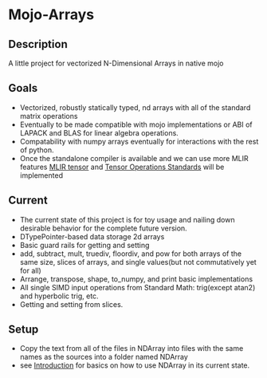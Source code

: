# Mojo-Arrays
## Description
A little project for vectorized N-Dimensional Arrays in native mojo
## Goals
* Vectorized, robustly statically typed, nd arrays with all of the standard matrix operations
* Eventually to be made compatible with mojo implementations or ABI of LAPACK and BLAS for linear algebra operations.
* Compatability with numpy arrays eventually for interactions with the rest of python.
* Once the standalone compiler is available and we can use more MLIR features [MLIR tensor](https://mlir.llvm.org/docs/Dialects/TensorOps/) and [Tensor Operations Standards](https://mlir.llvm.org/docs/Dialects/TOSA/) will be implemented
## Current
* The current state of this project is for toy usage and nailing down desirable behavior for the complete future version.
* DTypePointer-based data storage 2d arrays
* Basic guard rails for getting and setting
* add, subtract, mult, truediv, floordiv, and pow for both arrays of the same size, slices of arrays, and single values(but not commutatively yet for all)
* Arrange, transpose, shape, to_numpy, and print basic implementations
* All single SIMD input operations from Standard Math: trig(except atan2) and hyperbolic trig, etc.
* Getting and setting from slices.
## Setup
* Copy the text from all of the files in NDArray into files with the same names as the sources into a folder named NDArray
* see [Introduction](https://github.com/MadAlex1997/Mojo-Arrays/blob/main/Introduction.ipynb) for basics on how to use NDArray in its current state.
